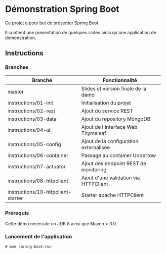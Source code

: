 # Démonstration Spring Boot

Ce projet à pour but de presenter Spring Boot.

Il contient une presentation de quelques slides ainsi qu'une application de demonstration.


## Instructions

### Branches

| Branche                            | Fonctionnalité                          |
| --------                           | --------                                |
| master                             | Slides et version finale de la demo     |
| instructions/01-init               | Initialisation du projet                |
| instructions/02-rest               | Ajout du service REST                   |
| instructions/03-data               | Ajout du repository MongoDB             |
| instructions/04-ui                 | Ajout de l'interface Web Thymeleaf      |
| instructions/05-config             | Ajout de la configuration externalisée  |
| instructions/06-container          | Passage au container Undertow           |
| instructions/07-actuator           | Ajout des endpoint REST de monitoring   |
| instructions/08-httpclient         | Ajout d'une validation via HTTPClient   |
| instructions/10-httpclient-starter | Starter apache  HTTPClient              |

### Prérequis

Cette démo necessite un JDK 8 ainsi que Maven > 3.0.

### Lancement de l'application
```
# mvn spring-boot:run
```
